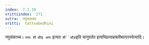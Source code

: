 ```yaml
---
index:  7.1.19
vrittiindex:  271
sutra:  नपुंसकाच्च
vritti:  tattvabodhini 
---
```


नपुसंकाच्च। `जसः शी` `औङ् आपः` इत्यतः `शी``औङ`इति चानुवर्तत इत्यभिप्रत्याहक्लीबात्परस्येत्यादि।

